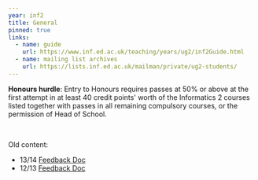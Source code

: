 ```yaml
---
year: inf2
title: General
pinned: true
links:
  - name: guide
    url: https://www.inf.ed.ac.uk/teaching/years/ug2/inf2Guide.html
  - name: mailing list archives
    url: https://lists.inf.ed.ac.uk/mailman/private/ug2-students/
---
```


**Honours hurdle**: Entry to Honours requires passes at 50% or above at the first attempt in at least 40 credit points' worth of the Informatics 2 courses listed together with passes in all remaining compulsory courses, or the permission of Head of School.

<br>

Old content:

- 13/14 [Feedback Doc](https://drive.google.com/open?id=11BuOV_oT9cd7avOQkkrY6XsyO3rmnCzB9dvCULA3ReQ)
- 12/13 [Feedback Doc](https://drive.google.com/open?id=1aKwLOlYAz9XI3KpqWxvCnocAckfdXLxJfu-SxCoVqds)
